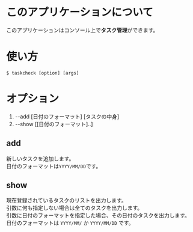 # このアプリケーションについて
このアプリケーションはコンソール上で**タスク管理**ができます。  

# 使い方
    $ taskcheck [option] [args]

# オプション
1. --add [日付のフォーマット] [タスクの中身]  
2. --show [[日付のフォーマット]..]

## add
新しいタスクを追加します。  
日付のフォーマットは`YYYY/MM/DD`です。  

## show
現在登録されているタスクのリストを出力します。  
引数に何も指定しない場合は全てのタスクを出力します。  
引数に日付のフォーマットを指定した場合、その日付のタスクを出力します。  
日付のフォーマットは `YYYY/MM/` か `YYYY/MM/DD` です。  

